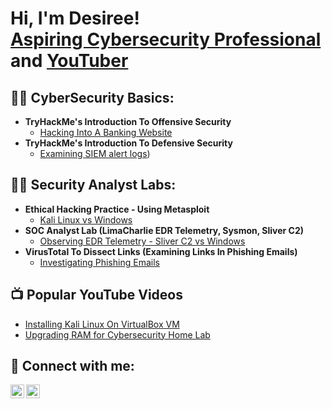<h1>Hi, I'm Desiree! <br/> <a href="https://www.linkedin.com/in/desiree-turner-bremer/">Aspiring Cybersecurity Professional</a> and <a href="https://www.youtube.com/channel/UCL5gbB0neu_Devtx_v9BSdA">YouTuber</a></h1>

<h2>👨‍💻 CyberSecurity Basics:</h2>

- <b>TryHackMe's Introduction To Offensive Security</b>
  - [Hacking Into A Banking Website](https://github.com/BremerTech/THM-Offensive-Security)
- <b>TryHackMe's Introduction To Defensive Security</b>
  - [Examining SIEM alert logs](https://bremertech.com/tryhackme-intro-to-defensive-security/))
    

<h2>👨‍💻 Security Analyst Labs:</h2>

- <b>Ethical Hacking Practice - Using Metasploit</b>
  - [Kali Linux vs Windows](https://bremertech.com/kali-linux-vs-windows-exploring-metasploit/)
- <b>SOC Analyst Lab (LimaCharlie EDR Telemetry, Sysmon, Sliver C2)</b>
  - [Observing EDR Telemetry - Sliver C2 vs Windows](https://bremertech.com/soc-analyst-lab-x-limacharlie-telemetry/)
- <b>VirusTotal To Dissect Links (Examining Links In Phishing Emails)</b>
  - [Investigating Phishing Emails](https://www.youtube.com/watch?v=Df2roqJ2PPg)

<h2>📺 Popular YouTube Videos</h2>

- [Installing Kali Linux On VirtualBox VM](https://www.youtube.com/watch?v=46iDWiUBUy8)
- [Upgrading RAM for Cybersecurity Home Lab](https://www.youtube.com/watch?v=14Ow3r53c2s)


<h2> 🤳 Connect with me:</h2>

[<img align="left" alt="BremerTech | YouTube" width="22px" src="https://cdn.jsdelivr.net/npm/simple-icons@v3/icons/youtube.svg" />][youtube]
[<img align="left" alt="BremerTech | LinkedIn" width="22px" src="https://cdn.jsdelivr.net/npm/simple-icons@v3/icons/linkedin.svg" />][linkedin]


[youtube]: https://www.youtube.com/channel/UCL5gbB0neu_Devtx_v9BSdA
[linkedin]: https://www.linkedin.com/in/desiree-turner-bremer

<!--
**bremertech/bremertech** is a ✨ _special_ ✨ repository because its `README.md` (this file) appears on your GitHub profile.

Here are some ideas to get you started:

- 🔭 I’m currently working on ...
- 🌱 I’m currently learning ...
- 👯 I’m looking to collaborate on ...
- 🤔 I’m looking for help with ...
- 💬 Ask me about ...
- 📫 How to reach me: ...
- 😄 Pronouns: ...
- ⚡ Fun fact: ...
-->
